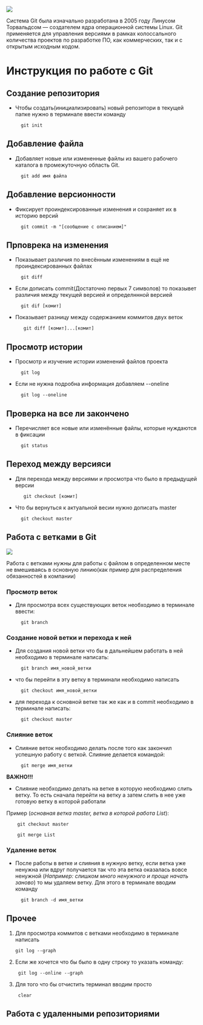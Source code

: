![](git.png)

Система Git была изначально разработана в 2005 году Линусом Торвальдсом — создателем ядра операционной системы Linux. Git применяется для управления версиями в рамках колоссального количества проектов по разработке ПО, как коммерческих, так и с открытым исходным кодом.

# Инструкция по работе с Git

## Создание репозитория

* Чтобы создать(инициализировать) новый репозитори     в текущей папке нужно в терминале ввести команду 

        git init

## Добавление файла

* Добавляет новые или измененные файлы из вашего рабочего каталога в промежуточную область Git.

        git add имя файла

## Добавление версионности

* Фиксирует проиндексированные изменения и сохраняет их в историю версий

        git commit -m "[сообщение с описанием]"

## Прповрека на изменения 

* Показывает различия по внесённым изменениям в ещё не проиндексированных файлах

        git diff

* Если дописать commit(Достаточно первых 7 символов) то показывет различия между текущей версией и определннной версией

        git dif [комит]

* Показывает разницу между содержанием коммитов двух веток

         git diff [комит]...[комит]

## Просмотр истории

* Просмотр и изучение истории изменений файлов проекта

        git log

* Если не нужна подробна информация добавляем --oneline

        git log --oneline

## Проверка на все ли закончено

* Перечисляет все новые или изменённые файлы, которые нуждаются в фиксации

        git status

## Переход между версияси

* Для перехода между версиями и просмотра что было в предыдущей версии

         git checkout [комит]

* Что бы вернуться к актуальной весии нужно дописать master

        git checkout master


## Работа с ветками в Git
![](branches.webp)


 Работа с ветками нужны для работы с файлом в определенном месте не вмешиваясь в основную линию(как пример для распределения обязанностей в компании)

### Просмотр веток

* Для просмотра всех существующих веток необходимо в терминале ввести:

        git branch

### Создание новой ветки и перехода к ней 

* Для создания новой ветки что бы в дальнейшем работать в ней необходимо в терминале написать:

        git branch имя_новой_ветки

* что бы перейти в эту ветку в терминали необходимо написать

        git checkout имя_новой_ветки

* для перехода к основной ветке так же как и в commit необходимо в терминале написать: 

        git checkout master

### Слияние веток

* Слияние веток необходимо делать после того как закончил успешную работу с веткой. Слияние делается командой:

        git merge имя_ветки

**ВАЖНО!!!**

* Слияние необходимо делать на ветке в которую необходимо слить ветку. То есть сначала перейти на ветку а затем слить в нее уже готовую ветку в которой работали

Пример (*основная ветка master, ветка в которой работа List*):

        git checkout master

        git merge List

### Удаление веток

* После работы в ветке и слияния в нужную ветку, если ветка уже ненужна или вдруг получается так что эта ветка оказалась вовсе ненужной (*Например: слишком много ненужного и проще начать заново*) то мы удаляем ветку. Для этого в терминале вводим команду 

        git branch -d имя_ветки

## Прочее

 1. Для просмотра коммитов с ветками необходимо в терминале написать

        git log --graph

2. Если же хочется что бы было в одну строку то указать команду:

        git log --online --graph

3. Для того что бы отчистить терминал вводим просто

        clear

## Работа с удаленными репозиториями
